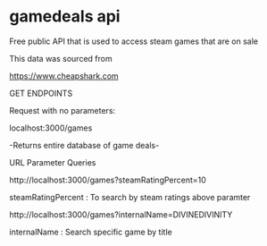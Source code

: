# gamedeals api
Free public API that is used to access steam games that are on sale

This data was sourced from 

https://www.cheapshark.com


GET ENDPOINTS

Request with no parameters:

localhost:3000/games

-Returns entire database of game deals-

URL Parameter Queries


http://localhost:3000/games?steamRatingPercent=10

steamRatingPercent : To search by steam ratings above paramter

http://localhost:3000/games?internalName=DIVINEDIVINITY

internalName : Search specific game by title